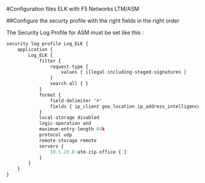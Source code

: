 #Configuration files ELK with F5 Networks LTM/ASM

##Configure the securty profile with the right fields in the right order

The Security Log Profile for ASM must be set like this : 

```js
security log profile Log_ELK {
    application {
        Log_ELK {
            filter {
                request-type {
                    values { illegal-including-staged-signatures }
                }
                search-all { }
            }
            format {
                field-delimiter "#"
                fields { ip_client geo_location ip_address_intelligence src_port dest_ip dest_port protocol method uri x_forwarded_for_header_value request_status support_id session_id username violations violation_rating attack_type query_string policy_name sig_ids sig_names sig_set_names severity request violation_details }
            }
            local-storage disabled
            logic-operation and
            maximum-entry-length 64k
            protocol udp
            remote-storage remote
            servers {
                10.1.20.8:atm-zip-office { }
            }
        }
    }
}
```